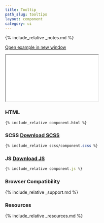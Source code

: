 ```yaml
---
title: Tooltip
path_slug: tooltips
layout: component
category: ui
---
```


{% include_relative _notes.md %}

<a href="{{ site.baseurl }}/component/{{ page.path_slug }}/example.html" target="_blank" class="example-link">Open example in new window</a>
<iframe class="medium" src="{{ site.baseurl}}/component/{{ page.path_slug }}/example.html"></iframe>

<h3>HTML</h3>

```html
{% include_relative component.html %}
```
<h3>SCSS <a href="scss/component.scss" target="_blank">Download SCSS</a></h3>

```scss
{% include_relative scss/component.scss %}
```

<h3>JS <a href="component.js" target="_blank">Download JS</a></h3>

```javascript
{% include_relative component.js %}
```

<h3>Browser Compatibility</h3>

{% include_relative _support.md %}

<h3>Resources</h3>

{% include_relative _resources.md %}
